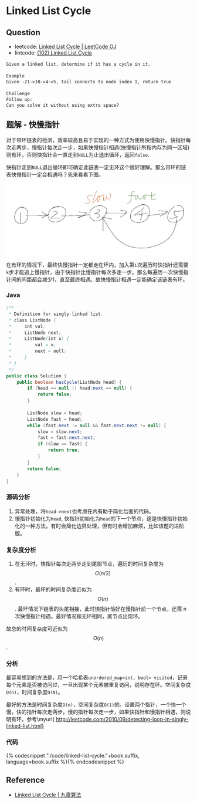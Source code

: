 # Linked List Cycle

## Question

- leetcode: [Linked List Cycle | LeetCode OJ](https://leetcode.com/problems/linked-list-cycle/)
- lintcode: [(102) Linked List Cycle](http://www.lintcode.com/en/problem/linked-list-cycle/)

```
Given a linked list, determine if it has a cycle in it.

Example
Given -21->10->4->5, tail connects to node index 1, return true

Challenge
Follow up:
Can you solve it without using extra space?
```

## 题解 - 快慢指针

对于带环链表的检测，效率较高且易于实现的一种方式为使用快慢指针。快指针每次走两步，慢指针每次走一步，如果快慢指针相遇(快慢指针所指内存为同一区域)则有环，否则快指针会一直走到`NULL`为止退出循环，返回`false`.

快指针走到`NULL`退出循环即可确定此链表一定无环这个很好理解。那么带环的链表快慢指针一定会相遇吗？先来看看下图。

![Linked List Cycle](../images/linked_list_cycle.png)

在有环的情况下，最终快慢指针一定都走在环内，加入第`i`次遍历时快指针还需要`k`步才能追上慢指针，由于快指针比慢指针每次多走一步。那么每遍历一次快慢指针间的间距都会减少1，直至最终相遇。故快慢指针相遇一定能确定该链表有环。


### Java
```java
/**
 * Definition for singly-linked list.
 * class ListNode {
 *     int val;
 *     ListNode next;
 *     ListNode(int x) {
 *         val = x;
 *         next = null;
 *     }
 * }
 */
public class Solution {
    public boolean hasCycle(ListNode head) {
        if (head == null || head.next == null) {
            return false;
        }
        
        ListNode slow = head;
        ListNode fast = head;
        while (fast.next != null && fast.next.next != null) {
            slow = slow.next;
            fast = fast.next.next;
            if (slow == fast) {
                return true;
            }
        }
        return false;
    }
}
```

### 源码分析

1. 异常处理，将`head->next`也考虑在内有助于简化后面的代码。
2. 慢指针初始化为`head`, 快指针初始化为`head`的下一个节点，这是快慢指针初始化的一种方法，有时会简化边界处理，但有时会增加麻烦，比如该题的进阶版。

### 复杂度分析

1. 在无环时，快指针每次走两步走到尾部节点，遍历的时间复杂度为 $$O(n/2)$$.
2. 有环时，最坏的时间复杂度近似为 $$O(n)$$. 最坏情况下链表的头尾相接，此时快指针恰好在慢指针前一个节点，还需 n 次快慢指针相遇。最好情况和无环相同，尾节点出现环。

故总的时间复杂度可近似为 $$O(n)$$.

### 分析

最容易想到的方法是，用一个哈希表`unordered_map<int, bool> visited`，记录每个元素是否被访问过，一旦出现某个元素被重复访问，说明存在环。空间复杂度`O(n)`，时间复杂度`O(N)`。

最好的方法是时间复杂度`O(n)`，空间复杂度`O(1)`的。设置两个指针，一个快一个慢，快的指针每次走两步，慢的指针每次走一步，如果快指针和慢指针相遇，则说明有环。参考\myurl{ http://leetcode.com/2010/09/detecting-loop-in-singly-linked-list.html}


### 代码

{% codesnippet "./code/linked-list-cycle."+book.suffix, language=book.suffix %}{% endcodesnippet %}


## Reference

- [Linked List Cycle | 九章算法](http://www.jiuzhang.com/solutions/linked-list-cycle/)
